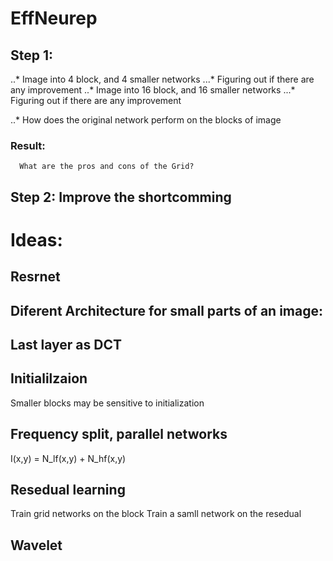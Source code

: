 # EffNeurep


## Step 1:

..* Image into 4 block, and 4 smaller networks
...* Figuring out if there are any improvement
..* Image into 16 block, and 16 smaller networks
...* Figuring out if there are any improvement


..* How does the original network perform on the blocks of image


### Result:
      What are the pros and cons of the Grid?
      
## Step 2: Improve the shortcomming


# Ideas:
## Resrnet
## Diferent Architecture for small parts of an image:
## Last layer as DCT 

## Initialilzaion
Smaller blocks may be sensitive to initialization


## Frequency split, parallel networks
I(x,y) = N_lf(x,y) + N_hf(x,y)

## Resedual learning
Train grid networks on the block
Train a samll network on the resedual 


## Wavelet


